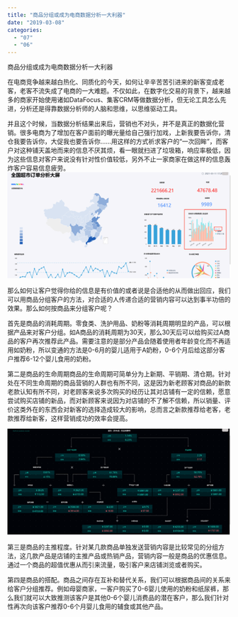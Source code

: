 ```yaml
---
title: "商品分组或成为电商数据分析一大利器"
date: "2019-03-08"
categories: 
  - "07"
  - "06"
---
```


商品分组或成为电商数据分析一大利器

在电商竞争越来越白热化、同质化的今天，如何让辛辛苦苦引进来的新客变成老客，老客不流失成了电商的一大难题。不仅如此，在数字化交易的背景下，越来越多的商家开始使用诸如DataFocus、集客CRM等做数据分析，但无论工具怎么先进，分析还是得靠数据分析师的人脑和思维，以思维驱动工具。

并且这个时候，当数据分析结果出来后，营销也不对头，并不是真正的数据化营销。很多电商为了增加在客户面前的曝光量给自己强行加戏，上新我要告诉你，清仓我要告诉你，大促我也要告诉你……用这样的方式祈求客户的“一次回眸”，而客户对这种铺天盖地而来的信息不厌其烦，看一眼就扫进了垃圾箱，响应率极低，因为这些信息对客户来说没有针对性价值较低，另外不止一家商家在做这样的信息轰炸客户容易信息疲劳。![](images/word-image-48.png)

那么如何让客户觉得你给的信息是有价值的或者说是合适他的从而做出回应，我们可以用商品分组客户的方法，对合适的人传递合适的营销内容可以达到事半功倍的效果。那么如何按商品来分组客户呢？

首先是商品的消耗周期。零食类、洗护用品、奶粉等消耗周期明显的产品，可以根据产品来对客户分组。如A商品的消耗周期为30天，那么30天后可以给购买过A商品的客户再次推荐此产品。需要注意的是部分产品会随着使用者年龄变化而不再适用如奶粉，所以变通的方法是0-6月的婴儿适用于A奶粉，0-6个月后给这部分客户推荐6-12个婴儿食用的奶粉。

第二是商品的生命周期商品的生命周期可简单分为上新期、平销期、清仓期。针对处在不同生命周期的商品营销的人群也有所不同，这是因为新老顾客对商品的新款老款认知有所不同，对老顾客来说多次购买的经历让其对店铺有一定的信赖，愿意尝试购买店铺的新品，而对新顾客来说因为对店铺的不了解不信赖，所以销量、评价这类外在的东西会对新客的选择造成较大的影响，总而言之新款推荐给老客，老款推荐给新客，这样营销成功的效率会提高。

![](images/word-image-18.png)

第三是商品的主推程度。针对某几款商品单独发送营销内容是比较常见的分组方法，这几款产品是店铺的主推产品或热销产品，营销内容一般是商品的优惠信息。通过一个商品的超值优惠从而引来流量，吸引客户来店铺浏览或者购买。

第四是商品的搭配。商品之间存在互补和替代关系，我们可以根据商品间的关系来给客户分组推荐。例如母婴商家，一客户购买了0-6婴儿使用的奶粉和纸尿裤，那么我们就可以大致推测该客户是其他0-6个婴儿消费品的潜在客户，那么我们针对性再次向该客户推荐0-6个月婴儿食用的辅食或其他产品。
